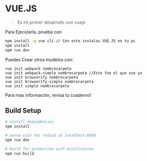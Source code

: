 # VUE.JS

> Es mi primer desarrollo con vuejs

Para Ejecutarla, prueba con 
``` bash
npm install -g vue cli // Con esto instalas VUE.JS en tu pc
npm install
npm run dev
```
Puedes Crear otros modelos con:
```b bash
vue init webpack nombrecarpeta
vue init webpack-simple nombrecarpeta //Este fue el que use yo
vue init browserify nombrecarpeta
vue init browserify-simple nombrecarpeta
vue init simple nombrecarpeta
```
Para mas información, revisa tu cuaderno!

## Build Setup

``` bash
# install dependencies
npm install

# serve with hot reload at localhost:8080
npm run dev

# build for production with minification
npm run build
```
